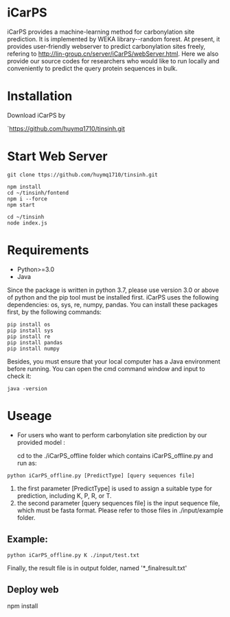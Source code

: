 # iCarPS
iCarPS provides a machine-learning method for carbonylation site prediction. It is implemented by WEKA library--random forest. At present, it provides user-friendly webserver to predict carbonylation sites freely, refering to http://lin-group.cn/server/iCarPS/webServer.html. Here we also provide our source codes for researchers who would like to run locally and conveniently to predict the query protein sequences in bulk.


# Installation
Download iCarPS by 

`https://github.com/huymq1710/tinsinh.git

# Start Web Server
```
git clone ttps://github.com/huymq1710/tinsinh.git

npm install 
cd ~/tinsinh/fontend 
npm i --force
npm start

cd ~/tinsinh
node index.js
```

# Requirements
* Python>=3.0
* Java

Since the package is written in python 3.7, please use version 3.0 or above of python and the pip tool must be installed first. iCarPS uses the following dependencies: os, sys, re, numpy, pandas. You can install these packages first, by the following commands:
```
pip install os 
pip install sys
pip install re
pip install pandas 
pip install numpy
```
Besides, you must ensure that your local computer has a Java environment before running. You can open the cmd command window and input to check it:

`java -version`

# Useage
* For users who want to perform carbonylation site prediction by our provided model :
 
  cd to the ./iCarPS_offline folder which contains iCarPS_offline.py and run as:

`python iCarPS_offline.py [PredictType] [query sequences file]`

1. the first parameter [PredictType] is used to assign a suitable type for prediction, including K, P, R, or T.
2. the second parameter [query sequences file] is the input sequence file, which must be fasta format. Please refer to those files in ./input/example folder.

## Example:

`python iCarPS_offline.py K ./input/test.txt`

Finally, the result file is in output folder, named '*_finalresult.txt'

## Deploy web
npm install

